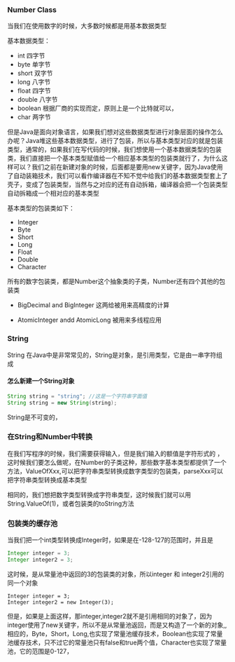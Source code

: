 ### Number Class

当我们在使用数字的时候，大多数时候都是用基本数据类型

基本数据类型：

- int	四字节
- byte  单字节
- short  双字节
- long   八字节
- float   四字节
- double  八字节
- boolean  根据厂商的实现而定，原则上是一个比特就可以，
- char 两字节

但是Java是面向对象语言，如果我们想对这些数据类型进行对象层面的操作怎么办呢？Java堆这些基本数据类型，进行了包装，所以与基本类型对应的就是包装类型，通常的，如果我们在写代码的时候，我们想使用一个基本数据类型的包装类，我们直接把一个基本类型赋值给一个相应基本类型的包装类就行了，为什么这样可以？我们之前在新建对象的时候，后面都是要用new关键字，因为Java使用了自动装箱技术，我们可以看作编译器在不知不觉中给我们的基本数据类型套上了壳子，变成了包装类型，当然与之对应的还有自动拆箱，编译器会把一个包装类型自动拆箱成一个相对应的基本类型

基本类型的包装类如下：

- Integer
- Byte
- Short
- Long
- Float
- Double
- Character

所有的数字包装类，都是Number这个抽象类的子类，Number还有四个其他的包装类

- BigDecimal and BigInteger 这两给被用来高精度的计算

- AtomicInteger andd AtomicLong 被用来多线程应用

  

### String

String 在Java中是非常常见的，String是对象，是引用类型，它是由一串字符组成

#### 怎么新建一个String对象

```java
String string = "string"; //这是一个字符串字面值
String string = new String(string);
```

String是不可变的，

### 在String和Number中转换

在我们写程序的时候，我们需要获得输入，但是我们输入的额值是字符形式的 ，这时候我们要怎么做呢，在Number的子类这种，那些数字基本类型都提供了一个方法，ValueOfXxx,可以把字符串类型转换成数字类型的包装类，parseXxx可以把字符串类型转换成基本类型

相同的，我们想把数字类型转换成字符串类型，这时候我们就可以用String.ValueOf(1)，或者包装类的toString方法

### 包装类的缓存池

当我们把一个int类型转换成Integer时，如果是在-128-127的范围时，并且是

```java
Integer integer = 3;
Integer integer2 = 3;
```

这时候，是从常量池中返回的3的包装类的对象，所以integer 和 integer2引用的同一个对象

```
Integer integer = 3;
Integer integer2 = new Integer(3);
```

但是，如果是上面这样，那integer,integer2就不是引用相同的对象了，因为integer使用了new关键字，所以不是从常量池返回，而是又构造了一个新的对象,,相应的，Byte，Short，Long,也实现了常量池缓存技术，Boolean也实现了常量池缓存技术，只不过它的常量池只有false和true两个值，Character也实现了常量池，它的范围是0-127，